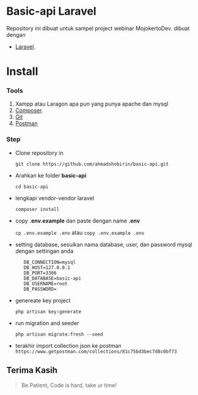 
# Basic-api Laravel

Repository ini dibuat untuk sampel project webinar MojokertoDev. dibuat dengan
- [Laravel](https://laravel.com).

# Install

### Tools
1. Xampp atau Laragon apa pun yang punya apache dan mysql
2. [Composer](https://getcomposer.org/download/).
3. [Git](https://git-scm.com/downloads)
4. [Postman](https://www.postman.com/downloads/)

### Step
   - Clone repository in

        `git clone https://github.com/ahmadshobirin/basic-api.git`


   - Arahkan ke folder **basic-api**

        `cd basic-api`

   - lengkapi vendor-vendor laravel

        `composer install`


   - copy **.env.example** dan paste dengan name **.env**

        `cp .env.example .env` atau `copy .env.example .env`


   - setting database, sesuikan nama database, user, dan password mysql dengan settingan anda

            DB_CONNECTION=mysql
            DB_HOST=127.0.0.1
            DB_PORT=3306
            DB_DATABASE=basic-api
            DB_USERNAME=root
            DB_PASSWORD=

   - genereate key project

        `php artisan key:generate`
   - run migration and seeder

        `php artisan migrate:fresh --seed`

   - terakhir import collection json ke postman
   ` https://www.getpostman.com/collections/81c75bd3bec7d8c0bf73`

## Terima Kasih
> Be Patient, Code is hard, take ur time!

